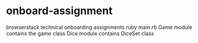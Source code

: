 # onboard-assignment

browserstack technical onboarding assignments
ruby main.rb
Game module contains the game class
Dice module contains DiceSet class